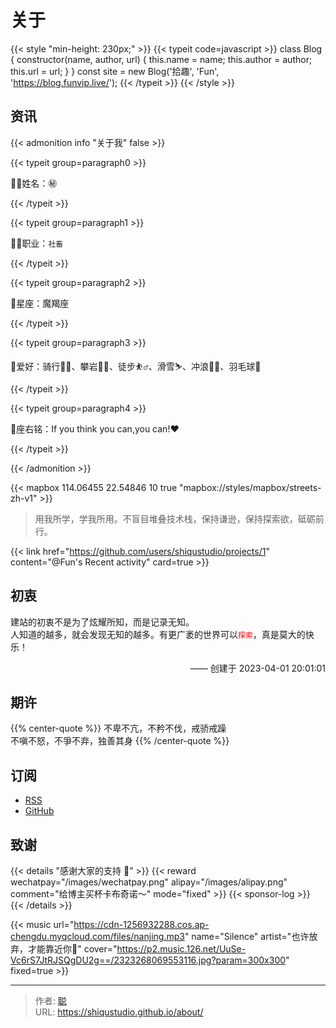 # 关于


{{< style "min-height: 230px;" >}}
{{< typeit code=javascript >}}
class Blog {
  constructor(name, author, url) {
    this.name = name;
    this.author = author;
    this.url = url;
  }
}
const site = new Blog('拾趣', 'Fun', 'https://blog.funvip.live/');
{{< /typeit >}}
{{< /style >}}

## 资讯

<!--[![Follow me on GitHub](https://img.shields.io/github/followers/Lruihao.svg?style=social&label=Followers)](https://github.com/shiqustudio)<!console.log(site.name);--> 

{{< admonition info "关于我" false >}}

{{< typeit group=paragraph0 >}}

👨‍💼姓名：㊙️

{{< /typeit >}}

{{< typeit group=paragraph1 >}}

👨‍💻职业：`社畜`

{{< /typeit >}}

{{< typeit group=paragraph2 >}}

🌈星座：魔羯座

{{< /typeit >}}

{{< typeit group=paragraph3 >}}

📌爱好：骑行🚴‍♂️、攀岩🤹‍♂️、徒步⛹️‍♂️、滑雪⛷️、冲浪🏄‍♂️、羽毛球🤺

{{< /typeit >}}

{{< typeit group=paragraph4 >}}

📝座右铭：If you think you can,you can!❤️

{{< /typeit >}}

{{< /admonition >}}

{{< mapbox 114.06455  22.54846 10 true "mapbox://styles/mapbox/streets-zh-v1" >}}

> 用我所学，学我所用。不盲目堆叠技术栈，保持谦逊，保持探索欲，砥砺前行。

{{< link href="https://github.com/users/shiqustudio/projects/1" content="@Fun's Recent activity" card=true >}}

## 初衷

建站的初衷不是为了炫耀所知，而是记录无知。  
人知道的越多，就会发现无知的越多。有更广袤的世界可以<font color = red>``探索``</font>，真是莫大的快乐！

<p style="text-align: right;font-size: 100%;" >—— 创建于 2023-04-01 20:01:01</p>

## 期许

{{% center-quote %}} 
不卑不亢，不矜不伐，戒骄戒躁  
不嗔不怒，不爭不弃，独善其身
{{% /center-quote %}}

## 订阅

- [RSS](https://blog.funvip.live/index.xml)
- [GitHub](https://github.com/shiqustudio)

## 致谢

{{< details "感谢大家的支持 🙏" >}}
{{< reward wechatpay="/images/wechatpay.png" alipay="/images/alipay.png" comment="给博主买杯卡布奇诺～" mode="fixed" >}}
{{< sponsor-log >}}
{{< /details >}}

{{< music url="https://cdn-1256932288.cos.ap-chengdu.myqcloud.com/files/nanjing.mp3" name="Silence" artist="也许放弃，才能靠近你🎵" cover="https://p2.music.126.net/UuSe-Vc6rS7JtRJSQgDU2g==/2323268069553116.jpg?param=300x300" fixed=true >}}


---

> 作者: [聪](/about)  
> URL: https://shiqustudio.github.io/about/  

